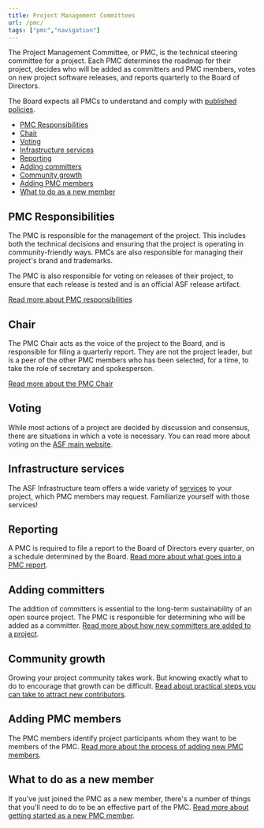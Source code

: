 ```yaml
---
title: Project Management Committees
url: /pmc/
tags: ["pmc","navigation"]
---
```


The Project Management Committee, or PMC, is the technical steering
committee for a project. Each PMC determines the roadmap for their
project, decides who will be added as committers and PMC members, 
votes on new project software releases, and
reports quarterly to the Board of Directors.

The Board expects all PMCs to understand and comply with [published 
policies](https://www.apache.org/dev/pmc.html#policy).

- [PMC Responsibilities](#pmc-responsibilities)
- [Chair](#chair)
- [Voting](#voting)
- [Infrastructure services](#infrastructure-services)
- [Reporting](#reporting)
- [Adding committers](#adding-committers)
- [Community growth](#community-growth)
- [Adding PMC members](#adding-pmc-members)
- [What to do as a new member](#what-to-do-as-a-new-member)

## PMC Responsibilities

The PMC is responsible for the management of the project. This includes
both the technical decisions and ensuring that the project is operating
in community-friendly ways.  PMCs are also responsible for managing 
their project's brand and trademarks.

The PMC is also responsible for voting on releases of their project, to
ensure that each release is tested and is an official ASF release
artifact.

[Read more about PMC responsibilities](/pmc/responsibilities.html)


## Chair

The PMC Chair acts as the voice of the project to the Board, and is
responsible for filing a quarterly report. They are not the project
leader, but is a peer of the other PMC members who has been selected,
for a time, to take the role of secretary and spokesperson.

[Read more about the PMC Chair](/pmc/chair.html)

## Voting

While most actions of a project are decided by discussion and consensus,
there are situations in which a vote is necessary. You can
read more about voting on the [ASF main
website](https://apache.org/foundation/voting.html).

## Infrastructure services

The ASF Infrastructure team offers a wide variety of
[services](https://infra.apache.org/services.html) to your project,
which PMC members may request. Familiarize yourself with those
services!

## Reporting

A PMC is required to file a report to the Board of Directors every
quarter, on a schedule determined by the Board. [Read more about what
goes into a PMC report](/pmc/reporting.html).

## Adding committers

The addition of committers is essential to the long-term 
sustainability of an open source project. The PMC is responsible for
determining who will be added as a committer. [Read more about how new
committers are added to a project](/pmc/adding-committers.html).

## Community growth

Growing your project community takes work. But knowing exactly what to
do to encourage that growth can be difficult. [Read about practical
steps you can take to attract new
contributors](/pmc/community-growth.html).

## Adding PMC members

The PMC members identify project participants whom they want to be
members of the PMC. [Read more about the process of adding new PMC
members](/pmc/adding-pmc-members.html).

## What to do as a new member

If you've just joined the PMC as a new member, there's a number of
things that you'll need to do to be an effective part of the PMC. [Read
more about getting started as a new PMC member](/pmc/new-member.html).
